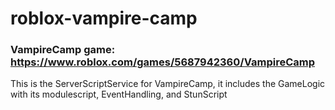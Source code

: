 # roblox-vampire-camp

### VampireCamp game: https://www.roblox.com/games/5687942360/VampireCamp

This is the ServerScriptService for VampireCamp, it includes the GameLogic with its modulescript, EventHandling, and StunScript

